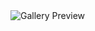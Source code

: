<div class="ImageProtection__gif--z1ZtU"></div>
<img alt="Gallery Preview" src="https://ih1.redbubble.net/image.3763465436.2310/bg,f8f8f8-flat,750x,075,f-pad,750x1000,f8f8f8.jpg">
